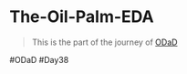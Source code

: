 # The-Oil-Palm-EDA

> This is the part of the journey of [ODaD](https://github.com/Zinwaiyan274/One-DS-a-day)

#ODaD
#Day38
